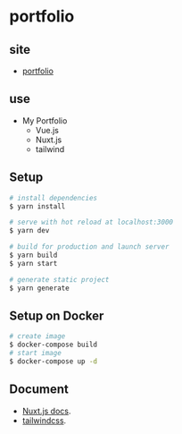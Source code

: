 # portfolio

## site
- [portfolio](https://t-o-d-portfolio.netlify.com/)

## use
- My Portfolio
  - Vue.js
  - Nuxt.js
  - tailwind

## Setup

``` bash
# install dependencies
$ yarn install

# serve with hot reload at localhost:3000
$ yarn dev

# build for production and launch server
$ yarn build
$ yarn start

# generate static project
$ yarn generate
```

## Setup on Docker

```bash
# create image
$ docker-compose build
# start image
$ docker-compose up -d
```

## Document
- [Nuxt.js docs](https://nuxtjs.org).
- [tailwindcss](https://tailwindcss.com/).
